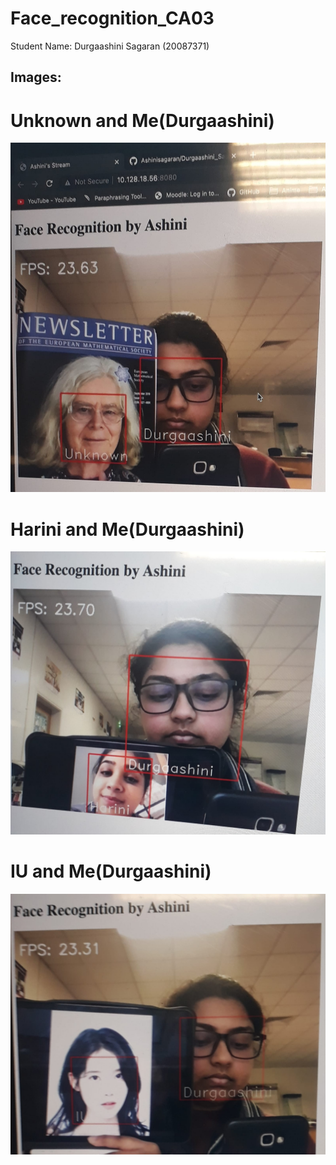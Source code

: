 # Face_recognition_CA03

Student Name: Durgaashini Sagaran (20087371)


## Images:

# Unknown and Me(Durgaashini)

![Unknown and Me](/result/Unknown&Me.jpeg)

# Harini and Me(Durgaashini)

![Harini and Me](/result/Harini&Me.jpeg)

# IU and Me(Durgaashini)

![IU and Me](/result/IU&Me.jpeg)
